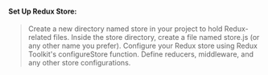 #### Set Up Redux Store:
> Create a new directory named store in your project to hold Redux-related files.
> Inside the store directory, create a file named store.js (or any other name you prefer).
> Configure your Redux store using Redux Toolkit's configureStore function. Define reducers, middleware, and any other store configurations.

